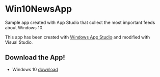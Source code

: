 # Win10NewsApp
Sample app created with App Studio that collect the most important feeds about Windows 10.

This app has been created with [Windows App Studio](http://appstudio.windows.com) 
and modified with Visual Studio.

Download the App!
--------------

- Windows 10 [download](https://www.microsoft.com/en-us/store/apps/windows-10-news-feed/9nblggh1rg36)
